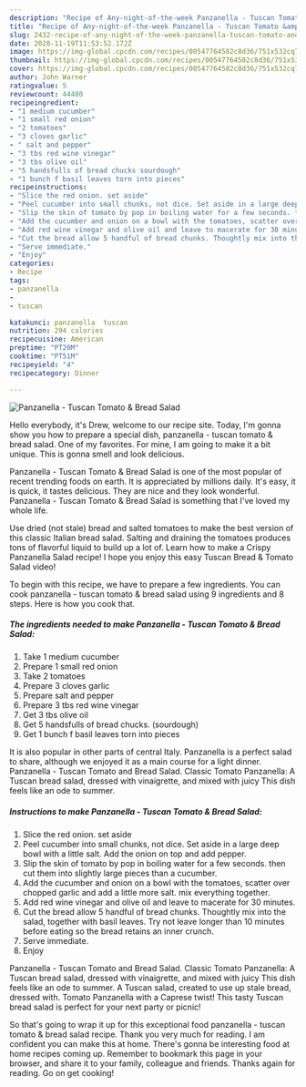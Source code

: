 ```yaml
---
description: "Recipe of Any-night-of-the-week Panzanella - Tuscan Tomato &amp;amp; Bread Salad"
title: "Recipe of Any-night-of-the-week Panzanella - Tuscan Tomato &amp;amp; Bread Salad"
slug: 2432-recipe-of-any-night-of-the-week-panzanella-tuscan-tomato-and-amp-bread-salad
date: 2020-11-19T11:53:52.172Z
image: https://img-global.cpcdn.com/recipes/00547764582c8d36/751x532cq70/panzanella-tuscan-tomato-bread-salad-recipe-main-photo.jpg
thumbnail: https://img-global.cpcdn.com/recipes/00547764582c8d36/751x532cq70/panzanella-tuscan-tomato-bread-salad-recipe-main-photo.jpg
cover: https://img-global.cpcdn.com/recipes/00547764582c8d36/751x532cq70/panzanella-tuscan-tomato-bread-salad-recipe-main-photo.jpg
author: John Warner
ratingvalue: 5
reviewcount: 44480
recipeingredient:
- "1 medium cucumber"
- "1 small red onion"
- "2 tomatoes"
- "3 cloves garlic"
- " salt and pepper"
- "3 tbs red wine vinegar"
- "3 tbs olive oil"
- "5 handsfulls of bread chucks sourdough"
- "1 bunch f basil leaves torn into pieces"
recipeinstructions:
- "Slice the red onion. set aside"
- "Peel cucumber into small chunks, not dice. Set aside in a large deep bowl with a little salt. Add the onion on top and add pepper."
- "Slip the skin of tomato by pop in boiling water for a few seconds. then cut them into slightly large pieces than a cucumber."
- "Add the cucumber and onion on a bowl with the tomatoes, scatter over chopped garlic and add a little more salt. mix everything together."
- "Add red wine vinegar and olive oil and leave to macerate for 30 minutes."
- "Cut the bread allow 5 handful of bread chunks. Thoughtly mix into the salad, together with basil leaves. Try not leave longer than 10 minutes before eating so the bread retains an inner crunch."
- "Serve immediate."
- "Enjoy"
categories:
- Recipe
tags:
- panzanella
- 
- tuscan

katakunci: panzanella  tuscan 
nutrition: 294 calories
recipecuisine: American
preptime: "PT20M"
cooktime: "PT51M"
recipeyield: "4"
recipecategory: Dinner

---
```



![Panzanella - Tuscan Tomato &amp; Bread Salad](https://img-global.cpcdn.com/recipes/00547764582c8d36/751x532cq70/panzanella-tuscan-tomato-bread-salad-recipe-main-photo.jpg)

Hello everybody, it's Drew, welcome to our recipe site. Today, I'm gonna show you how to prepare a special dish, panzanella - tuscan tomato &amp; bread salad. One of my favorites. For mine, I am going to make it a bit unique. This is gonna smell and look delicious.

Panzanella - Tuscan Tomato &amp; Bread Salad is one of the most popular of recent trending foods on earth. It is appreciated by millions daily. It's easy, it is quick, it tastes delicious. They are nice and they look wonderful. Panzanella - Tuscan Tomato &amp; Bread Salad is something that I've loved my whole life.

Use dried (not stale) bread and salted tomatoes to make the best version of this classic Italian bread salad. Salting and draining the tomatoes produces tons of flavorful liquid to build up a lot of. Learn how to make a Crispy Panzanella Salad recipe! I hope you enjoy this easy Tuscan Bread &amp; Tomato Salad video!


To begin with this recipe, we have to prepare a few ingredients. You can cook panzanella - tuscan tomato &amp; bread salad using 9 ingredients and 8 steps. Here is how you cook that.

<!--inarticleads1-->

##### The ingredients needed to make Panzanella - Tuscan Tomato &amp; Bread Salad:

1. Take 1 medium cucumber
1. Prepare 1 small red onion
1. Take 2 tomatoes
1. Prepare 3 cloves garlic
1. Prepare  salt and pepper
1. Prepare 3 tbs red wine vinegar
1. Get 3 tbs olive oil
1. Get 5 handsfulls of bread chucks. (sourdough)
1. Get 1 bunch f basil leaves torn into pieces


It is also popular in other parts of central Italy. Panzanella is a perfect salad to share, although we enjoyed it as a main course for a light dinner. Panzanella - Tuscan Tomato and Bread Salad. Classic Tomato Panzanella: A Tuscan bread salad, dressed with vinaigrette, and mixed with juicy This dish feels like an ode to summer. 

<!--inarticleads2-->

##### Instructions to make Panzanella - Tuscan Tomato &amp; Bread Salad:

1. Slice the red onion. set aside
1. Peel cucumber into small chunks, not dice. Set aside in a large deep bowl with a little salt. Add the onion on top and add pepper.
1. Slip the skin of tomato by pop in boiling water for a few seconds. then cut them into slightly large pieces than a cucumber.
1. Add the cucumber and onion on a bowl with the tomatoes, scatter over chopped garlic and add a little more salt. mix everything together.
1. Add red wine vinegar and olive oil and leave to macerate for 30 minutes.
1. Cut the bread allow 5 handful of bread chunks. Thoughtly mix into the salad, together with basil leaves. Try not leave longer than 10 minutes before eating so the bread retains an inner crunch.
1. Serve immediate.
1. Enjoy


Panzanella - Tuscan Tomato and Bread Salad. Classic Tomato Panzanella: A Tuscan bread salad, dressed with vinaigrette, and mixed with juicy This dish feels like an ode to summer. A Tuscan salad, created to use up stale bread, dressed with. Tomato Panzanella with a Caprese twist! This tasty Tuscan bread salad is perfect for your next party or picnic! 

So that's going to wrap it up for this exceptional food panzanella - tuscan tomato &amp; bread salad recipe. Thank you very much for reading. I am confident you can make this at home. There's gonna be interesting food at home recipes coming up. Remember to bookmark this page in your browser, and share it to your family, colleague and friends. Thanks again for reading. Go on get cooking!
